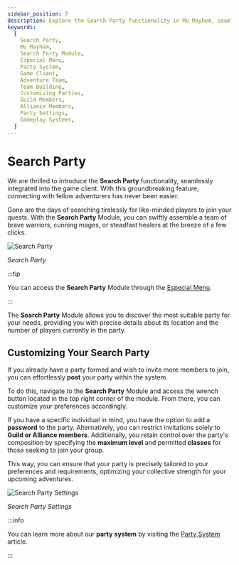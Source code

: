 ```yaml
---
sidebar_position: 7
description: Explore the Search Party functionality in Mu Mayhem, seamlessly integrated into the game client. With this groundbreaking feature, connecting with fellow adventurers has never been easier. Discover how to swiftly assemble a team of brave warriors, cunning mages, or steadfast healers at the breeze of a few clicks using the Search Party Module. Customize your search party preferences and optimize your collective strength for upcoming adventures.
keywords:
  [
    Search Party,
    Mu Mayhem,
    Search Party Module,
    Especial Menu,
    Party System,
    Game Client,
    Adventure Team,
    Team Building,
    Customizing Parties,
    Guild Members,
    Alliance Members,
    Party Settings,
    Gameplay Systems,
  ]
---
```


# Search Party

We are thrilled to introduce the **Search Party** functionality, seamlessly integrated into the game client. With this groundbreaking feature, connecting with fellow adventurers has never been easier.

Gone are the days of searching tirelessly for like-minded players to join your quests. With the **Search Party** Module, you can swiftly assemble a team of brave warriors, cunning mages, or steadfast healers at the breeze of a few clicks.

![Search Party](/img/client-features/search-party.jpg)

_Search Party_

:::tip

You can access the **Search Party** Module through the [Especial Menu](/client-features/especial-menu).

:::

The **Search Party** Module allows you to discover the most suitable party for your needs, providing you with precise details about its location and the number of players currently in the party.

## Customizing Your Search Party

If you already have a party formed and wish to invite more members to join, you can effortlessly **post** your party within the system.

To do this, navigate to the **Search Party** Module and access the wrench button located in the top right corner of the module. From there, you can customize your preferences accordingly.

If you have a specific individual in mind, you have the option to add a **password** to the party. Alternatively, you can restrict invitations solely to **Guild or Alliance members**. Additionally, you retain control over the party's composition by specifying the **maximum level** and permitted **classes** for those seeking to join your group.

This way, you can ensure that your party is precisely tailored to your preferences and requirements, optimizing your collective strength for your upcoming adventures.

![Search Party Settings](/img/client-features/search-party-settings.jpg)

_Search Party Settings_

:::info

You can learn more about our **party system** by visiting the [Party System](/gameplay-systems/party-system) article.

:::
